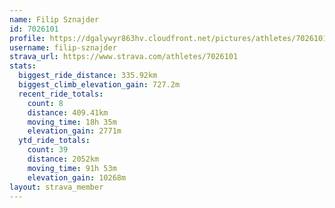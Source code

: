 ```yaml
---
name: Filip Sznajder
id: 7026101
profile: https://dgalywyr863hv.cloudfront.net/pictures/athletes/7026101/2123836/19/large.jpg
username: filip-sznajder
strava_url: https://www.strava.com/athletes/7026101
stats:
  biggest_ride_distance: 335.92km
  biggest_climb_elevation_gain: 727.2m
  recent_ride_totals:
    count: 8
    distance: 409.41km
    moving_time: 18h 35m
    elevation_gain: 2771m
  ytd_ride_totals:
    count: 39
    distance: 2052km
    moving_time: 91h 53m
    elevation_gain: 10268m
layout: strava_member
--- 
```

